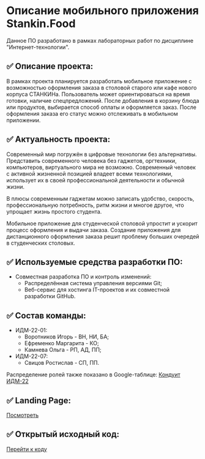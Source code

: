 # Описание мобильного приложения Stankin.Food

Данное ПО разработано в рамках лабораторных работ по дисциплине "Интернет-технологии".

## ✅ Описание проекта:

В рамках проекта планируется разработать мобильное приложение с возможностью оформления заказа в столовой старого или кафе нового корпуса СТАНКИНа. Пользователь может ориентироваться на время готовки, наличие спецпредложений. После добавления в корзину блюда или продуктов, выбирается способ оплаты и оформляется заказ. После оформления заказа его статус можно отслеживать в мобильном приложении.

## ✅ Актуальность проекта:

Современный мир погружён в цифровые технологии без альтернативы. Представить современного человека без гаджетов, оргтехники, компьютеров, виртуального мира не возможно. Современный человек с активной жизненной позицией владеет всеми технологиями, использует их в своей профессиональной деятельности и обычной жизни.

В плюсы современным гаджетам можно записать удобство, скорость, профессиональную потребность, ритм жизни и многое другое, что упрощает жизнь простого студента.

Мобильное приложение для студенческой столовой упростит и ускорит процесс оформления и выдачи заказа. Создание приложения для дистанционного оформления заказа решит проблему больших очередей в студенческих столовых.

## ✅ Используемые средства разработки ПО:
  
 + Совместная разработка ПО и контроль изменений:
   * Распределённая система управления версиями Git;
   * Веб-сервис для хостинга IT-проектов и их совместной разработки GitHub.

## ✅ Состав команды:

+ ИДМ-22-01:
   * Воротников Игорь - ВН, НИ, БА;
   * Ефременко Маргарита - КО;
   * Камнева Ольга - РП, АД, ПП;
+ ИДМ-22-07:
   * Свицов Ростислав - СП, ПП.



Распределение ролей также показано в Google-таблице:
[Кондуит ИДМ-22](https://docs.google.com/spreadsheets/d/1ypxgDUpNsaAK5PH90dTfGKdtDnWaeEDWfupEbDokN6A/edit?usp=sharing)

## ✅ Landing Page: 
[Посмотреть](https://kamneva.github.io/StankinFood/)

## ✅ Открытый исходный код: 
[Перейти к коду](https://github.com/kamneva/StankinFood/tree/code)
